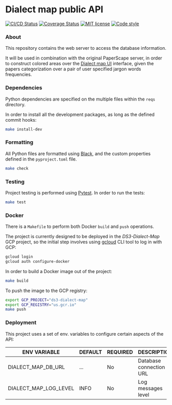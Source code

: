 # Dialect map public API

[![CI/CD Status][ci-status-badge]][ci-status-link]
[![Coverage Status][cov-status-badge]][cov-status-link]
[![MIT license][mit-license-badge]][mit-license-link]
[![Code style][code-style-badge]][code-style-link]


### About
This repository contains the web server to access the database information.

It will be used in combination with the original PaperScape server, in order to
construct colored areas over the [Dialect map UI][dialect-map-ui] interface,
given the papers categorization over a pair of user specified jargon words frequencies.


### Dependencies
Python dependencies are specified on the multiple files within the `reqs` directory.

In order to install all the development packages, as long as the defined commit hooks:
```sh
make install-dev
```


### Formatting
All Python files are formatted using [Black][web-black], and the custom properties defined
in the `pyproject.toml` file.
```sh
make check
```


### Testing
Project testing is performed using [Pytest][web-pytest]. In order to run the tests:
```sh
make test
```


### Docker
There is a `Makefile` to perform both Docker `build` and `push` operations.

The project is currently designed to be deployed in the _DS3-Dialect-Map_ GCP project,
so the initial step involves using [gcloud][docs-gcloud-cli] CLI tool to log in with GCP:

```sh
gcloud login
gcloud auth configure-docker
```

In order to build a Docker image out of the project:
```sh
make build
```

To push the image to the GCP registry:
```sh
export GCP_PROJECT="ds3-dialect-map"
export GCP_REGISTRY="us.gcr.io"
make push
```


### Deployment
This project uses a set of env. variables to configure certain aspects of the API:

| ENV VARIABLE             | DEFAULT            | REQUIRED | DESCRIPTION                                   |
|--------------------------|--------------------|----------|-----------------------------------------------|
| DIALECT_MAP_DB_URL       | ...                | No       | Database connection URL                       |
| DIALECT_MAP_LOG_LEVEL    | INFO               | No       | Log messages level                            |


[ci-status-badge]: https://github.com/dialect-map/dialect-map-public-api/actions/workflows/ci.yml/badge.svg?branch=main
[ci-status-link]: https://github.com/dialect-map/dialect-map-public-api/actions/workflows/ci.yml?query=branch%3Amain
[code-style-badge]: https://img.shields.io/badge/code%20style-black-000000.svg
[code-style-link]: https://github.com/psf/black
[cov-status-badge]: https://codecov.io/gh/dialect-map/dialect-map-public-api/branch/main/graph/badge.svg
[cov-status-link]: https://codecov.io/gh/dialect-map/dialect-map-public-api
[mit-license-badge]: https://img.shields.io/badge/License-MIT-blue.svg
[mit-license-link]: https://github.com/dialect-map/dialect-map-public-api/blob/main/LICENSE

[dialect-map-ui]: https://github.com/dialect-map/dialect-map-ui
[docs-gcloud-cli]: https://cloud.google.com/sdk/docs/install
[web-black]: https://black.readthedocs.io/en/stable/
[web-pytest]: https://docs.pytest.org/en/latest/#
